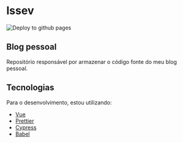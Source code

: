 # lssev

![Deploy to github pages](https://github.com/LeonardoSSev/lssev-blog/workflows/Deploy%20to%20github%20pages/badge.svg)

## Blog pessoal

Repositório responsável por armazenar o código fonte do meu blog pessoal.

## Tecnologias

Para o desenvolvimento, estou utilizando:
- [Vue](https://vuejs.org/https://vuejs.org/)
- [Prettier](https://prettier.io/)
- [Cypress](https://www.cypress.io/)
- [Babel](https://babeljs.io/)